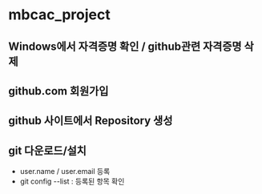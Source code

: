 # mbcac_project
## Windows에서 자격증명 확인 / github관련 자격증명 삭제
## github.com 회원가입
## github 사이트에서 Repository 생성
## git 다운로드/설치
  * user.name / user.email 등록
  * git config --list : 등록된 항목 확인
